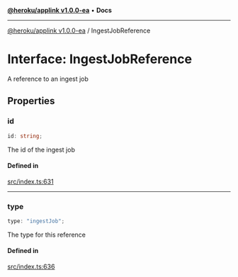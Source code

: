 [**@heroku/applink v1.0.0-ea**](../README.md) • **Docs**

***

[@heroku/applink v1.0.0-ea](../README.md) / IngestJobReference

# Interface: IngestJobReference

A reference to an ingest job

## Properties

### id

```ts
id: string;
```

The id of the ingest job

#### Defined in

[src/index.ts:631](https://github.com/heroku/heroku-applink-nodejs/blob/e2c7093bff3682e3a10211f985cb37467f6d2de7/src/index.ts#L631)

***

### type

```ts
type: "ingestJob";
```

The type for this reference

#### Defined in

[src/index.ts:636](https://github.com/heroku/heroku-applink-nodejs/blob/e2c7093bff3682e3a10211f985cb37467f6d2de7/src/index.ts#L636)

